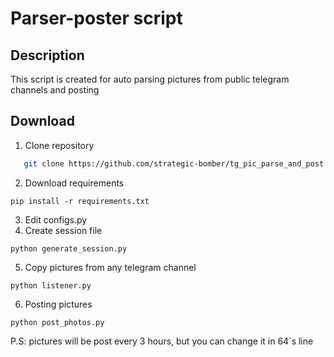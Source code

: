 # Parser-poster script
## Description
This script is created for auto parsing pictures from public telegram channels and posting
## Download
1. Clone repository
```sh
   git clone https://github.com/strategic-bomber/tg_pic_parse_and_post.git
```
2. Download requirements
``` 
pip install -r requirements.txt
```
3. Edit configs.py
4. Create session file
``` 
python generate_session.py
```
5. Copy pictures from any telegram channel
```
python listener.py
```
6. Posting pictures
``` 
python post_photos.py
```

P.S: pictures will be post every 3 hours, but you can change it in 64`s line